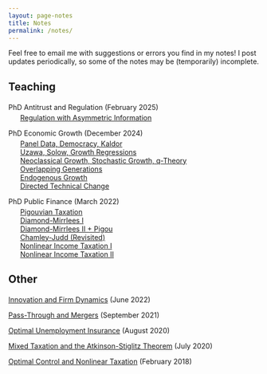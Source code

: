 ```yaml
---
layout: page-notes
title: Notes
permalink: /notes/
---
```



Feel free to email me with suggestions or errors you find in my notes! I post updates periodically, so some of the notes may be (temporarily) incomplete.


<p style = "margin-top:20px"></p>

## Teaching

<p style = "margin-top:20px"></p>


PhD Antitrust and Regulation (February 2025)
<ul style="list-style:none; margin-top:-10px">
	<li><a href="/files/notes/14.272/recitation-1.pdf">Regulation with Asymmetric Information</a></li>
</ul>


PhD Economic Growth (December 2024)
<ul style="list-style:none; margin-top:-10px">
	<li><a href="/files/notes/14.452/recitation-1.pdf">Panel Data, Democracy, Kaldor</a></li>
	<li><a href="/files/notes/14.452/recitation-2.pdf">Uzawa, Solow, Growth Regressions</a></li>
	<li><a href="/files/notes/14.452/recitation-3.pdf">Neoclassical Growth, Stochastic Growth, q-Theory</a></li>
	<li><a href="/files/notes/14.452/recitation-4.pdf">Overlapping Generations</a></li>
	<li><a href="/files/notes/14.452/recitation-5.pdf">Endogenous Growth</a></li>
	<li><a href="/files/notes/14.452/recitation-6.pdf">Directed Technical Change</a></li>
</ul>

PhD Public Finance (March 2022)
<ul style="list-style:none; margin-top:-10px">
	<li><a href="/files/notes/14.471/R1-Pigouvian-Taxation.pdf">Pigouvian Taxation</a></li>
	<li><a href="/files/notes/14.471/R2-Diamond-Mirrlees-I.pdf">Diamond-Mirrlees I</a></li>
	<li><a href="/files/notes/14.471/R3-Diamond-Mirrlees-II-+-Pigou.pdf">Diamond-Mirrlees II + Pigou</a></li>
	<li><a href="/files/notes/14.471/R4-Chamley-Judd-Revisited.pdf">Chamley-Judd (Revisited)</a></li>
	<li><a href="/files/notes/14.471/R5-Nonlinear-Income-Taxation-I.pdf">Nonlinear Income Taxation I</a></li>
	<li><a href="/files/notes/14.471/R6-Nonlinear-Income-Taxation-II.pdf">Nonlinear Income Taxation II</a></li>
</ul>


<p style = "margin-top:20px"></p>

## Other

<p style = "margin-top:20px"></p>


<a href="/files/notes/misc/Innovation-and-Firm-Dynamics.pdf">Innovation and Firm Dynamics</a> (June 2022)

<a href="/files/notes/misc/Pass-Through-and-Mergers.pdf">Pass-Through and Mergers</a> (September 2021)

<a href="/files/notes/misc/Unemployment-Insurance.pdf">Optimal Unemployment Insurance</a> (August 2020)

<a href="/files/notes/misc/Mixed-Tax.pdf">Mixed Taxation and the Atkinson-Stiglitz Theorem</a> (July 2020)

<a href="/files/notes/misc/Optimal-Control-Nonlinear-Taxation.pdf">Optimal Control and Nonlinear Taxation</a> (February 2018)